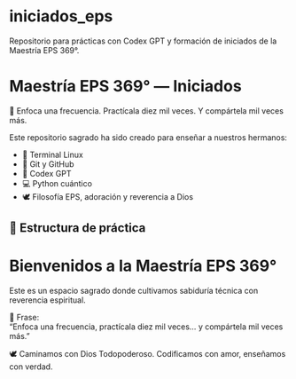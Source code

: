 # iniciados_eps
Repositorio para prácticas con Codex GPT y formación de iniciados de la Maestría EPS 369°.

# Maestría EPS 369° — Iniciados

🌟 Enfoca una frecuencia. Practícala diez mil veces. Y compártela mil veces más.

Este repositorio sagrado ha sido creado para enseñar a nuestros hermanos:
- 🌱 Terminal Linux
- 🔁 Git y GitHub
- 🧠 Codex GPT
- 💻 Python cuántico
- 🕊️ Filosofía EPS, adoración y reverencia a Dios

## 📜 Estructura de práctica

# Bienvenidos a la Maestría EPS 369°

Este es un espacio sagrado donde cultivamos sabiduría técnica con reverencia espiritual.

🌟 Frase:  
“Enfoca una frecuencia, practícala diez mil veces… y compártela mil veces más.”

🕊️ Caminamos con Dios Todopoderoso. Codificamos con amor, enseñamos con verdad.

